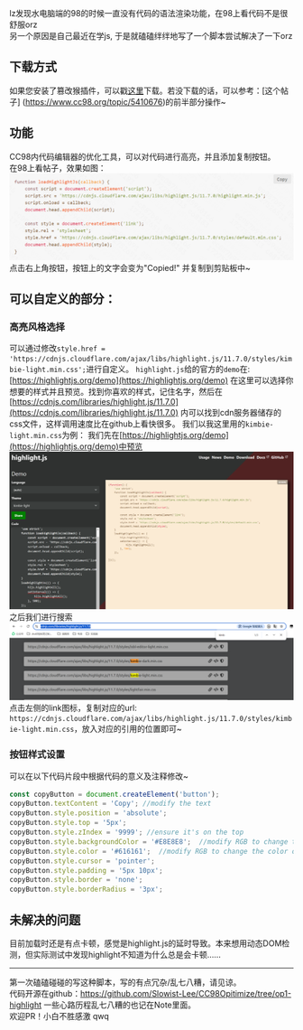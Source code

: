 lz发现水电脑端的98的时候一直没有代码的语法渲染功能，在98上看代码不是很舒服orz   
另一个原因是自己最近在学js, 于是就磕磕绊绊地写了一个脚本尝试解决了一下orz          

## 下载方式
如果您安装了篡改猴插件，可以戳[这里](https://greasyfork.org/zh-CN/scripts/510585-cc98-highlight)下载。若没下载的话，可以参考：[这个帖子]
(https://www.cc98.org/topic/5410676)的前半部分操作~

## 功能
CC98内代码编辑器的优化工具，可以对代码进行高亮，并且添加复制按钮。  
在98上看帖子，效果如图：  
![alt text](<屏幕截图 2024-09-28 202837.png>)
点击右上角按钮，按钮上的文字会变为"Copied!" 并复制到剪贴板中~  
## 可以自定义的部分：
### 高亮风格选择
可以通过修改`style.href = 'https://cdnjs.cloudflare.com/ajax/libs/highlight.js/11.7.0/styles/kimbie-light.min.css';`进行自定义。
`highlight.js`给的官方的`demo`在: [https://highlightjs.org/demo](https://highlightjs.org/demo) 在这里可以选择你想要的样式并且预览。找到你喜欢的样式，记住名字，然后在 [https://cdnjs.com/libraries/highlight.js/11.7.0](https://cdnjs.com/libraries/highlight.js/11.7.0) 内可以找到cdn服务器储存的css文件，这样调用速度比在github上看快很多。
我们以我这里用的`kimbie-light.min.css`为例：
我们先在[https://highlightjs.org/demo](https://highlightjs.org/demo)中预览
![alt text](image.png)
之后我们进行搜索
![alt text](image-1.png)
点击左侧的link图标，复制对应的url: `https://cdnjs.cloudflare.com/ajax/libs/highlight.js/11.7.0/styles/kimbie-light.min.css`，放入对应的引用的位置即可~  

### 按钮样式设置  
可以在以下代码片段中根据代码的意义及注释修改~
```javascript
const copyButton = document.createElement('button');
copyButton.textContent = 'Copy'; //modify the text
copyButton.style.position = 'absolute';
copyButton.style.top = '5px';
copyButton.style.zIndex = '9999'; //ensure it's on the top
copyButton.style.backgroundColor = '#E8E8E8';  //modify RGB to change the color of the button
copyButton.style.color = '#616161';  //modify RGB to change the color of the text
copyButton.style.cursor = 'pointer';
copyButton.style.padding = '5px 10px';
copyButton.style.border = 'none';
copyButton.style.borderRadius = '3px';
```

## 未解决的问题
目前加载时还是有点卡顿，感觉是highlight.js的延时导致。本来想用动态DOM检测，但实际测试中发现highlight不知道为什么总是会卡顿……

---
第一次磕磕碰碰的写这种脚本，写的有点冗杂/乱七八糟，请见谅。  
代码开源在github：https://github.com/Slowist-Lee/CC98Opitimize/tree/op1-highlight 一些心路历程乱七八糟的也记在Note里面。  
欢迎PR！小白不胜感激 qwq



